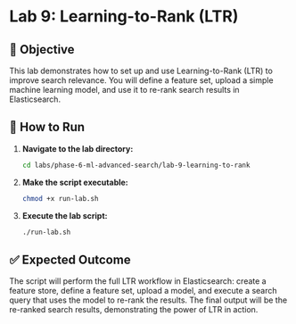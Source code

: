 # Lab 9: Learning-to-Rank (LTR)

## 🎯 **Objective**

This lab demonstrates how to set up and use Learning-to-Rank (LTR) to improve search relevance. You will define a feature set, upload a simple machine learning model, and use it to re-rank search results in Elasticsearch.

## 🚀 **How to Run**

1.  **Navigate to the lab directory:**
    ```bash
    cd labs/phase-6-ml-advanced-search/lab-9-learning-to-rank
    ```

2.  **Make the script executable:**
    ```bash
    chmod +x run-lab.sh
    ```

3.  **Execute the lab script:**
    ```bash
    ./run-lab.sh
    ```

## ✅ **Expected Outcome**

The script will perform the full LTR workflow in Elasticsearch: create a feature store, define a feature set, upload a model, and execute a search query that uses the model to re-rank the results. The final output will be the re-ranked search results, demonstrating the power of LTR in action.
